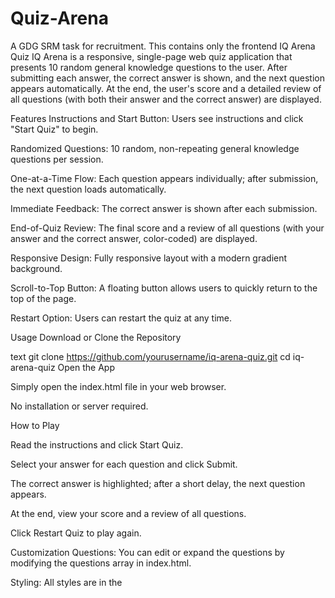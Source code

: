 # Quiz-Arena
A GDG SRM task for recruitment. This contains only the frontend
IQ Arena Quiz
IQ Arena is a responsive, single-page web quiz application that presents 10 random general knowledge questions to the user. After submitting each answer, the correct answer is shown, and the next question appears automatically. At the end, the user's score and a detailed review of all questions (with both their answer and the correct answer) are displayed.

Features
Instructions and Start Button: Users see instructions and click "Start Quiz" to begin.

Randomized Questions: 10 random, non-repeating general knowledge questions per session.

One-at-a-Time Flow: Each question appears individually; after submission, the next question loads automatically.

Immediate Feedback: The correct answer is shown after each submission.

End-of-Quiz Review: The final score and a review of all questions (with your answer and the correct answer, color-coded) are displayed.

Responsive Design: Fully responsive layout with a modern gradient background.

Scroll-to-Top Button: A floating button allows users to quickly return to the top of the page.

Restart Option: Users can restart the quiz at any time.

Usage
Download or Clone the Repository

text
git clone https://github.com/yourusername/iq-arena-quiz.git
cd iq-arena-quiz
Open the App

Simply open the index.html file in your web browser.

No installation or server required.

How to Play

Read the instructions and click Start Quiz.

Select your answer for each question and click Submit.

The correct answer is highlighted; after a short delay, the next question appears.

At the end, view your score and a review of all questions.

Click Restart Quiz to play again.

Customization
Questions: You can edit or expand the questions by modifying the questions array in index.html.

Styling: All styles are in the <style> section of index.html. Adjust colors, fonts, or layout as desired.
